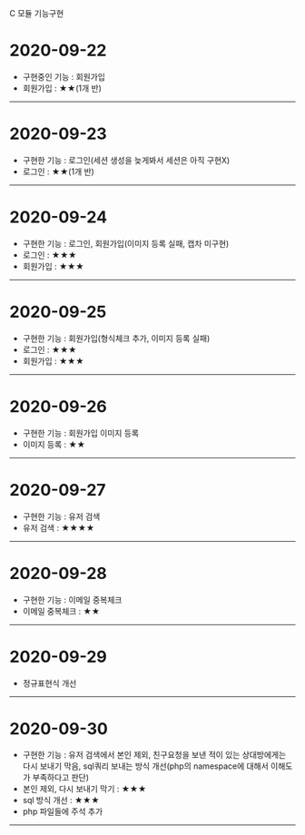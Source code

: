 C 모듈 기능구현

# 2020-09-22
- 구현중인 기능 : 회원가입
- 회원가입 : ★★(1개 반)

<hr/>

# 2020-09-23
- 구현한 기능 : 로그인(세션 생성을 늦게봐서 세션은 아직 구현X)
- 로그인 : ★★(1개 반)

<hr/>

# 2020-09-24
- 구현한 기능 : 로그인, 회원가입(이미지 등록 실패, 캡차 미구현)
- 로그인 : ★★★
- 회원가입 : ★★★

<hr/>

# 2020-09-25
- 구현한 기능 : 회원가입(형식체크 추가, 이미지 등록 실패)
- 로그인 : ★★★
- 회원가입 : ★★★

<hr/>

# 2020-09-26
- 구현한 기능 : 회원가입 이미지 등록
- 이미지 등록 : ★★

<hr/>

# 2020-09-27
- 구현한 기능 : 유저 검색
- 유저 검색 : ★★★★

<hr/>

# 2020-09-28
- 구현한 기능 : 이메일 중복체크
- 이메일 중복체크 : ★★ 

<hr/>

# 2020-09-29
- 정규표현식 개선

<hr/>

# 2020-09-30
- 구현한 기능 : 유저 검색에서 본인 제외, 친구요청을 보낸 적이 있는 상대방에게는 다시 보내기 막음, sql쿼리 보내는 방식 개선(php의 namespace에 대해서 이해도가 부족하다고 판단)
- 본인 제외, 다시 보내기 막기 : ★★★
- sql 방식 개선 : ★★★
- php 파일들에 주석 추가

<hr/>